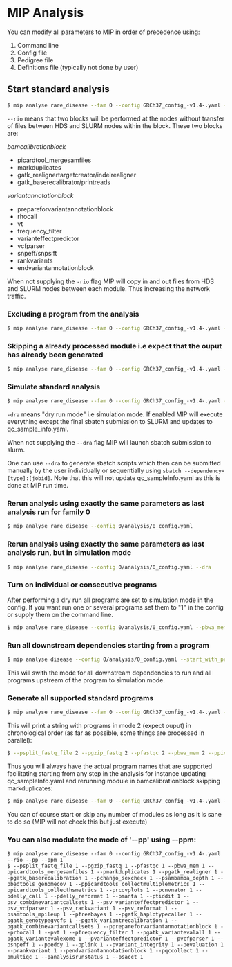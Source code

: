 # MIP Analysis

You can modify all parameters to MIP in order of precedence using:

1. Command line
2. Config file
3. Pedigree file
4. Definitions file (typically not done by user)

## Start standard analysis
```Bash
$ mip analyse rare_disease --fam 0 --config GRCh37_config_-v1.4-.yaml --rio
```

``--rio`` means that two blocks will be performed at the nodes without transfer of files between HDS and SLURM nodes within the block. These two blocks are:

*bamcalibrationblock*

- picardtool_mergesamfiles
- markduplicates
- gatk_realignertargetcreator/indelrealigner
- gatk_baserecalibrator/printreads


*variantannotationblock*

- prepareforvariantannotationblock
- rhocall
- vt
- frequency_filter
- varianteffectpredictor
- vcfparser
- snpeff/snpsift
- rankvariants
- endvariantannotationblock

When not supplying the ``-rio`` flag MIP will copy in and out files from HDS and SLURM nodes between each module. Thus increasing the network traffic.

### Excluding a program from the analysis

```Bash
$ mip analyse rare_disease --fam 0 --config GRCh37_config_-v1.4-.yaml --rio --pmarkduplicates 0
```

### Skipping a already processed module i.e expect that the ouput has already been generated

```Bash
$ mip analyse rare_disease --fam 0 --config GRCh37_config_-v1.4-.yaml --rio --pmarkduplicates 2
```

### Simulate standard analysis

```Bash
$ mip analyse rare_disease --fam 0 --config GRCh37_config_-v1.4-.yaml --rio --dra
```

``-dra`` means "dry run mode" i.e simulation mode. If enabled MIP will execute everything except the final sbatch submission to SLURM and updates to qc_sample_info.yaml.

When not supplying the ``--dra`` flag MIP will launch sbatch submission to slurm.

One can use ``--dra`` to generate sbatch scripts which then can be submitted manually by the user individually or sequentially using ``sbatch --dependency=[type]:[jobid]``. Note that this will not update qc_sampleInfo.yaml as this is done at MIP run time.

### Rerun analysis using exactly the same parameters as last analysis run for family 0

```Bash
$ mip analyse rare_disease --config 0/analysis/0_config.yaml
```

### Rerun analysis using exactly the same parameters as last analysis run, but in simulation mode

```Bash
$ mip analyse rare_disease --config 0/analysis/0_config.yaml --dra
```

### Turn on individual or consecutive programs 
After performing a dry run all programs are set to simulation mode in the config. If you want run one or several programs set them to "1" in the config or supply them on the command line.
```Bash
$ mip analyse rare_disease --config 0/analysis/0_config.yaml --pbwa_mem 1 --ppeddy 1
```

### Run all downstream dependencies starting from a program
```Bash
$ mip analyse disease --config 0/analysis/0_config.yaml --start_with_program pgatk_variantrecalibration
```
This will swith the mode for all downstream dependencies to run and all programs upstream of the program to simulation mode.

### Generate all supported standard programs

```Bash
$ mip analyse rare_disease --fam 0 --config GRCh37_config_-v1.4-.yaml --rio --pp
```

This will print a string with programs in mode 2 (expect ouput) in chronological order (as far as possible, some things are processed in parallel):

```Bash
$ --psplit_fastq_file 2 --pgzip_fastq 2 --pfastqc 2 --pbwa_mem 2 --ppicardtools_mergesamfiles 2 --pmarkduplicates 2 --pgatk_realigner 2 --pgatk_baserecalibration 2 --pchanjo_sexcheck 2 --psambamba_depth 2 --pbedtools_genomecov 2 --ppicardtools_collectmultiplemetrics 2 --ppicardtools_collecthsmetrics 2 --prcovplots 2 --pcnvnator 2 --pdelly_call 2 --pdelly_reformat 2 --pmanta 2 --ptiddit 2 --psv_combinevariantcallsets 2 --psv_varianteffectpredictor 2 --psv_vcfparser 2 --psv_rankvariant 2 --psv_reformat 2 --psamtools_mpileup 2 --pfreebayes 2 --pgatk_haplotypecaller 2 --pgatk_genotypegvcfs 2 --pgatk_variantrecalibration 2 --pgatk_combinevariantcallsets 2 --pprepareforvariantannotationblock 2 --prhocall 2 --pvt 2 --pfrequency_filter 2 --pgatk_variantevalall 2 --pgatk_variantevalexome 2 --pvarianteffectpredictor 2 --pvcfparser 2 --psnpeff 2 --ppeddy 2 --pplink 2 --pvariant_integrity 2 --pevaluation 2 --prankvariant 2 --pendvariantannotationblock 2 --pqccollect 2 --pmultiqc 2 --panalysisrunstatus 2 --psacct 2
```

Thus you will always have the actual program names that are supported facilitating starting from any step in the analysis for instance updating qc_sampleInfo.yaml and rerunning module in bamcalibrationblock skipping markduplicates:

```Bash
$ mip analyse rare_disease --fam 0 --config GRCh37_config_-v1.4-.yaml --rio --psplit_fastq_file 2 --pgzip_fastq 2 --pfastqc 2 --pbwa_mem 2 --ppicardtools_mergesamfiles 2 --pmarkduplicates 0 --pgatk_realigner 2 --pgatk_baserecalibration 2 --pchanjo_sexcheck 2 --psambamba_depth 2 --pbedtools_genomecov 2 --ppicardtools_collectmultiplemetrics 2 --ppicardtools_collecthsmetrics 2 --prcovplots 2 --pcnvnator 2 --pdelly_call 2 --pdelly_reformat 2 --pmanta 2 --ptiddit 2 --psv_combinevariantcallsets 2 --psv_varianteffectpredictor 2 --psv_vcfparser 2 --psv_rankvariant 2 --psv_reformat 2 --psamtools_mpileup 2 --pfreebayes 2 --pgatk_haplotypecaller 2 --pgatk_genotypegvcfs 2 --pgatk_variantrecalibration 2 --pgatk_combinevariantcallsets 2 --pprepareforvariantannotationblock 2 --prhocall 2 --pvt 2 --pfrequency_filter 2 --pgatk_variantevalall 2 --pgatk_variantevalexome 2 --pvarianteffectpredictor 2 --pvcfparser 2 --psnpeff 2 --ppeddy 2 --pplink 2 --pvariant_integrity 2 --pevaluation 2 --prankvariant 2 --pendvariantannotationblock 2 --pqccollect 2 --pmultiqc 2 --panalysisrunstatus 2 --psacct 2
```

You can of course start or skip any number of modules as long as it is sane to do so (MIP will not check this but just execute)

### You can also modulate the mode of '--pp' using --ppm:
```	  
$ mip analyse rare_disease --fam 0 --config GRCh37_config_-v1.4-.yaml --rio --pp --ppm 1	
$ --psplit_fastq_file 1 --pgzip_fastq 1 --pfastqc 1 --pbwa_mem 1 --ppicardtools_mergesamfiles 1 --pmarkduplicates 1 --pgatk_realigner 1 --pgatk_baserecalibration 1 --pchanjo_sexcheck 1 --psambamba_depth 1 --pbedtools_genomecov 1 --ppicardtools_collectmultiplemetrics 1 --ppicardtools_collecthsmetrics 1 --prcovplots 1 --pcnvnator 1 --pdelly_call 1 --pdelly_reformat 1 --pmanta 1 --ptiddit 1 --psv_combinevariantcallsets 1 --psv_varianteffectpredictor 1 --psv_vcfparser 1 --psv_rankvariant 1 --psv_reformat 1 --psamtools_mpileup 1 --pfreebayes 1 --pgatk_haplotypecaller 1 --pgatk_genotypegvcfs 1 --pgatk_variantrecalibration 1 --pgatk_combinevariantcallsets 1 --pprepareforvariantannotationblock 1 --prhocall 1 --pvt 1 --pfrequency_filter 1 --pgatk_variantevalall 1 --pgatk_variantevalexome 1 --pvarianteffectpredictor 1 --pvcfparser 1 --psnpeff 1 --ppeddy 1 --pplink 1 --pvariant_integrity 1 --pevaluation 1 --prankvariant 1 --pendvariantannotationblock 1 --pqccollect 1 --pmultiqc 1 --panalysisrunstatus 1 --psacct 1
```
